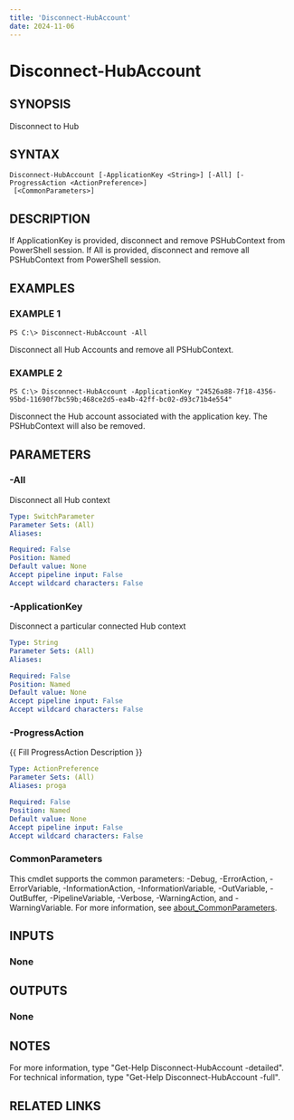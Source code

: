 ```yaml
---
title: 'Disconnect-HubAccount'
date: 2024-11-06
---
```



# Disconnect-HubAccount

## SYNOPSIS
Disconnect to Hub

## SYNTAX

```
Disconnect-HubAccount [-ApplicationKey <String>] [-All] [-ProgressAction <ActionPreference>]
 [<CommonParameters>]
```

## DESCRIPTION
If ApplicationKey is provided, disconnect and remove PSHubContext from PowerShell session.
If All is provided, disconnect and remove all PSHubContext from PowerShell session.

## EXAMPLES

### EXAMPLE 1
```
PS C:\> Disconnect-HubAccount -All
```

Disconnect all Hub Accounts and remove all PSHubContext.

### EXAMPLE 2
```
PS C:\> Disconnect-HubAccount -ApplicationKey "24526a88-7f18-4356-95bd-11690f7bc59b;468ce2d5-ea4b-42ff-bc02-d93c71b4e554"
```

Disconnect the Hub account associated with the application key.
The PSHubContext will also be removed.

## PARAMETERS

### -All
Disconnect all Hub context

```yaml
Type: SwitchParameter
Parameter Sets: (All)
Aliases:

Required: False
Position: Named
Default value: None
Accept pipeline input: False
Accept wildcard characters: False
```

### -ApplicationKey
Disconnect a particular connected Hub context

```yaml
Type: String
Parameter Sets: (All)
Aliases:

Required: False
Position: Named
Default value: None
Accept pipeline input: False
Accept wildcard characters: False
```

### -ProgressAction
{{ Fill ProgressAction Description }}

```yaml
Type: ActionPreference
Parameter Sets: (All)
Aliases: proga

Required: False
Position: Named
Default value: None
Accept pipeline input: False
Accept wildcard characters: False
```

### CommonParameters
This cmdlet supports the common parameters: -Debug, -ErrorAction, -ErrorVariable, -InformationAction, -InformationVariable, -OutVariable, -OutBuffer, -PipelineVariable, -Verbose, -WarningAction, and -WarningVariable. For more information, see [about_CommonParameters](http://go.microsoft.com/fwlink/?LinkID=113216).

## INPUTS

### None
## OUTPUTS

### None
## NOTES
For more information, type "Get-Help Disconnect-HubAccount -detailed".
For technical information, type "Get-Help Disconnect-HubAccount -full".

## RELATED LINKS
